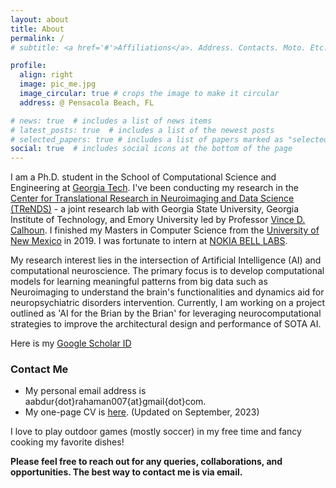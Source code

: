 ```yaml
---
layout: about
title: About
permalink: /
# subtitle: <a href='#'>Affiliations</a>. Address. Contacts. Moto. Etc.

profile:
  align: right
  image: pic_me.jpg
  image_circular: true # crops the image to make it circular
  address: @ Pensacola Beach, FL 

# news: true  # includes a list of news items
# latest_posts: true  # includes a list of the newest posts
# selected_papers: true # includes a list of papers marked as "selected={true}"
social: true  # includes social icons at the bottom of the page
---
```


I am a Ph.D. student in the School of Computational Science and Engineering at [Georgia Tech](https://cse.gatech.edu/). I've been conducting my research in the [Center for Translational Research in Neuroimaging and Data Science (TReNDS)](https://trendscenter.org/) - a joint research lab with Georgia State University, Georgia Institute of Technology, and Emory University led
by Professor [Vince D. Calhoun](https://trendscenter.org/vince-calhoun/). I finished my Masters in Computer Science from the [University of New Mexico](https://www.unm.edu/) in 2019. I was fortunate to intern at [NOKIA BELL LABS](https://www.bell-labs.com/).    

My research interest lies in the intersection of Artificial Intelligence (AI) and computational neuroscience. The primary focus is to develop computational models for learning meaningful patterns from big data such as Neuroimaging to understand the brain's functionalities and dynamics aid for neuropsychiatric disorders intervention. Currently, I am working on a project outlined as 'AI for the Brian by the Brian' for leveraging neurocomputational strategies to improve the architectural design and performance of SOTA AI.

Here is my [Google Scholar ID](https://scholar.google.com/citations?user=fiosWPwAAAAJ&hl=en)


### Contact Me

* My personal email address is aabdur{dot}rahaman007{at}gmail{dot}com.
* My one-page CV is [here](Md_Abdur_Rahaman.pdf). (Updated on September, 2023)

I love to play outdoor games (mostly soccer) in my free time and fancy cooking my favorite dishes!
 
**Please feel free to reach out for any queries, collaborations, and opportunities. The best way to contact me is via email.** 
